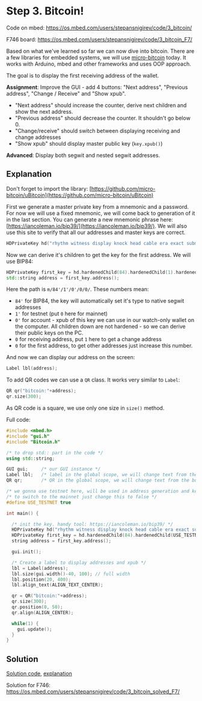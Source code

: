 # Step 3. Bitcoin!

Code on mbed: https://os.mbed.com/users/stepansnigirev/code/3_bitcoin/

F746 board: https://os.mbed.com/users/stepansnigirev/code/3_bitcoin_F7/

Based on what we've learned so far we can now dive into bitcoin. There are a few libraries for embedded systems, we will use [micro-bitcoin](https://github.com/micro-bitcoin/uBitcoin) today. It works with Arduino, mbed and other frameworks and uses OOP approach.

The goal is to display the first receiving address of the wallet.

**Assignment**: Improve the GUI - add 4 buttons: "Next address", "Previous address", "Change / Receive" and "Show xpub".
- "Next address" should increase the counter, derive next children and show the next address.
- "Previous address" should decrease the counter. It shouldn't go below 0.
- "Change/receive" should switch between displaying receiving and change addresses
- "Show xpub" should display master public key (`key.xpub()`)

**Advanced**: Display both segwit and nested segwit addresses.

## Explanation

Don't forget to import the library: [https://github.com/micro-bitcoin/uBitcoin](https://github.com/micro-bitcoin/uBitcoin)

First we generate a master private key from a mnemonic and a password. For now we will use a fixed mnemonic, we will come back to generation of it in the last section. You can generate a new mnemonic phrase here: [https://iancoleman.io/bip39/](https://iancoleman.io/bip39/). We will also use this site to verify that all our addresses and master keys are correct.

```cpp
HDPrivateKey hd("rhythm witness display knock head cable era exact submit boost exile seek topic pool sound", "my secret password");
```

Now we can derive it's children to get the key for the first address. We will use BIP84:

```cpp
HDPrivateKey first_key = hd.hardenedChild(84).hardenedChild(1).hardenedChild(0).child(0).child(0);
std::string address = first_key.address();
```

Here the path is `m/84'/1'/0'/0/0/`. These numbers mean:
- `84'` for BIP84, the key will automatically set it's type to native segwit addresses
- `1'` for testnet (put `0` here for mainnet)
- `0'` for account - xpub of this key we can use in our watch-only wallet on the computer. All children down are not hardened - so we can derive their public keys on the PC.
- `0` for receiving address, put `1` here to get a change address
- `0` for the first address, to get other addresses just increase this number.

And now we can display our address on the screen:

```cpp
Label lbl(address);
```

To add QR codes we can use a `QR` class. It works very similar to `Label`:

```cpp
QR qr("bitcoin:"+address);
qr.size(300);
``` 

As QR code is a square, we use only one size in `size()` method.

Full code:

```cpp
#include <mbed.h>
#include "gui.h"
#include "Bitcoin.h"

/* to drop std:: part in the code */
using std::string;

GUI gui;     /* our GUI instance */
Label lbl;   /* label in the global scope, we will change text from the button callback */
QR qr;       /* QR in the global scope, we will change text from the button callback */

/* we gonna use testnet here, will be used in address generation and key derivation */
/* to switch to the mainnet just change this to false */
#define USE_TESTNET true

int main() {

  /* init the key. handy tool: https://iancoleman.io/bip39/ */
  HDPrivateKey hd("rhythm witness display knock head cable era exact submit boost exile seek topic pool sound", "my secret password");
  HDPrivateKey first_key = hd.hardenedChild(84).hardenedChild(USE_TESTNET).hardenedChild(0).child(0).child(0);
  string address = first_key.address();

  gui.init();

  /* Create a label to display addresses and xpub */
  lbl = Label(address);
  lbl.size(gui.width()-40, 100); // full width
  lbl.position(20, 400);
  lbl.align_text(ALIGN_TEXT_CENTER);

  qr = QR("bitcoin:"+address);
  qr.size(300);
  qr.position(0, 50);
  qr.align(ALIGN_CENTER);

  while(1) {
    gui.update();
  }
}
```

## Solution

[Solution code](https://os.mbed.com/users/stepansnigirev/code/3_bitcoin_solved/), [explanation](./solved.md)

Solution for F746: https://os.mbed.com/users/stepansnigirev/code/3_bitcoin_solved_F7/
